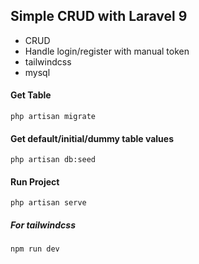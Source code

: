 ## Simple CRUD with Laravel 9

-   CRUD
-   Handle login/register with manual token
-   tailwindcss
-   mysql

#### Get Table

`php artisan migrate`

#### Get default/initial/dummy table values

`php artisan db:seed`

#### Run Project

`php artisan serve`

##### For tailwindcss

`npm run dev`
